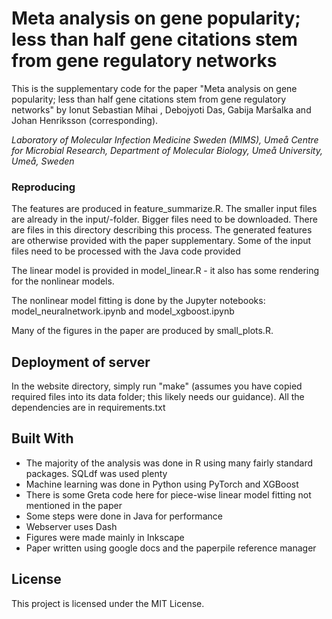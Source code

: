 # Meta analysis on gene popularity; less than half gene citations stem from gene regulatory networks

This is the supplementary code for the paper "Meta analysis on gene popularity; less than half gene citations stem from gene regulatory networks" by
Ionut Sebastian Mihai , Debojyoti Das, Gabija Maršalka and Johan Henriksson (corresponding).

*Laboratory of Molecular Infection Medicine Sweden (MIMS), 
Umeå Centre for Microbial Research, Department of Molecular Biology, Umeå University, Umeå, Sweden*

### Reproducing

The features are produced in feature_summarize.R. The smaller input files are already in the input/-folder. Bigger files need to be downloaded. There are files in
this directory describing this process. The generated features are otherwise provided with the paper supplementary. Some of the input files need to be processed
with the Java code provided

The linear model is provided in model_linear.R - it also has some rendering for the nonlinear models.

The nonlinear model fitting is done by the Jupyter notebooks: model_neuralnetwork.ipynb and model_xgboost.ipynb

Many of the figures in the paper are produced by small_plots.R.

## Deployment of server

In the website directory, simply run "make" (assumes you have copied required files into its data folder; this likely needs our guidance).
All the dependencies are in requirements.txt

## Built With

* The majority of the analysis was done in R using many fairly standard packages. SQLdf was used plenty
* Machine learning was done in Python using PyTorch and XGBoost
* There is some Greta code here for piece-wise linear model fitting not mentioned in the paper
* Some steps were done in Java for performance
* Webserver uses Dash
* Figures were made mainly in Inkscape
* Paper written using google docs and the paperpile reference manager

## License

This project is licensed under the MIT License.
